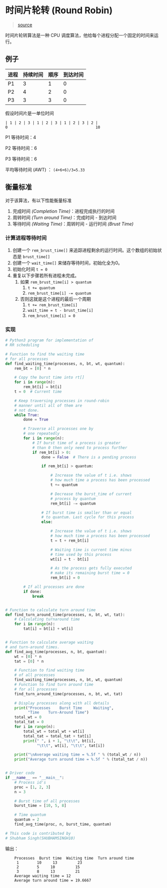 # 时间片轮转 (Round Robin)

> [source](https://www.geeksforgeeks.org/program-round-robin-scheduling-set-1/)

时间片轮转算法是一种 CPU 调度算法，他给每个进程分配一个固定的时间来运行。

## 例子

| 进程  | 持续时间 | 顺序  | 到达时间 |
|-----|------|-----|------|
| P1  | 3    | 1   | 0    |
| P2  | 4    | 2   | 0    |
| P3  | 3    | 3   | 0    |

假设时间片是一单位时间

```text
| 1 | 2 | 3 | 1 | 2 | 3 | 1 | 2 | 3 | 2 |
0                                       10
```

P1 等待时间：4

P2 等待时间：6

P3 等待时间：6

平均等待时间 (AWT) ： `(4+6+6)/3=5.33`

## 衡量标准

对于该算法，有以下性能衡量标准

1. 完成时间 *(Completion Time)*：进程完成执行的时间
2. 周转时间 *(Turn around Time)*：完成时间 - 到达时间
3. 等待时间 *(Waiting Time)*：周转时间 - 运行时间 *(Brust Time)*

### 计算进程等待时间

1. 创建一个 `rem_brust_time[]` 来追踪进程剩余的运行时间。这个数组的初始状态是 `brust_time[]`
2. 创建一个 `wait_time[]` 来储存等待时间，初始化全为0。
3. 初始化时间 `t = 0`
4. 重复以下步骤若所有进程未完成。
    1. 如果 `rem_brust_time[i] > quantum`
        1. `t += quantum`
        2. `rem_brust_time[i] -= quantum`
    2. 否则这就是这个进程的最后一个周期
        1. `t += rem_brust_time[i]`
        2. `wait_time = t - brust_time[i]`
        3. `rem_brust_time[i] = 0`

### 实现

```python
# Python3 program for implementation of
# RR scheduling

# Function to find the waiting time
# for all processes
def find_waiting_time(processes, n, bt, wt, quantum):
    rem_bt = [0] * n

    # Copy the burst time into rt[]
    for i in range(n):
        rem_bt[i] = bt[i]
    t = 0  # Current time

    # Keep traversing processes in round-robin
    # manner until all of them are
    # not done.
    while True:
        done = True

        # Traverse all processes one by
        # one repeatedly
        for i in range(n):
            # If burst time of a process is greater
            # than 0 then only need to process further
            if rem_bt[i] > 0:
                done = False  # There is a pending process

                if rem_bt[i] > quantum:

                    # Increase the value of t i.e. shows
                    # how much time a process has been processed
                    t += quantum

                    # Decrease the burst_time of current
                    # process by quantum
                    rem_bt[i] -= quantum

                # If burst time is smaller than or equal 
                # to quantum. Last cycle for this process
                else:

                    # Increase the value of t i.e. shows
                    # how much time a process has been processed
                    t = t + rem_bt[i]

                    # Waiting time is current time minus
                    # time used by this process
                    wt[i] = t - bt[i]

                    # As the process gets fully executed
                    # make its remaining burst time = 0
                    rem_bt[i] = 0

        # If all processes are done
        if done:
            break


# Function to calculate turn around time
def find_turn_around_time(processes, n, bt, wt, tat):
    # Calculating turnaround time
    for i in range(n):
        tat[i] = bt[i] + wt[i]


# Function to calculate average waiting
# and turn-around times.
def find_avg_time(processes, n, bt, quantum):
    wt = [0] * n
    tat = [0] * n

    # Function to find waiting time
    # of all processes
    find_waiting_time(processes, n, bt, wt, quantum)
    # Function to find turn around time
    # for all processes
    find_turn_around_time(processes, n, bt, wt, tat)

    # Display processes along with all details
    print("Processes    Burst Time     Waiting",
          "Time    Turn-Around Time")
    total_wt = 0
    total_tat = 0
    for i in range(n):
        total_wt = total_wt + wt[i]
        total_tat = total_tat + tat[i]
        print(" ", i + 1, "\t\t", bt[i],
              "\t\t", wt[i], "\t\t", tat[i])

    print("\nAverage waiting time = %.5f " % (total_wt / n))
    print("Average turn around time = %.5f " % (total_tat / n))


# Driver code
if __name__ == "__main__":
    # Process id's
    proc = [1, 2, 3]
    n = 3

    # Burst time of all processes
    burst_time = [10, 5, 8]

    # Time quantum
    quantum = 2
    find_avg_time(proc, n, burst_time, quantum)

# This code is contributed by
# Shubham Singh(SHUBHAMSINGH10)
```

输出：

```text
    Processes  Burst time  Waiting time  Turn around time
     1        10     13         23
     2        5     10         15
     3        8     13         21
    Average waiting time = 12
    Average turn around time = 19.6667
```